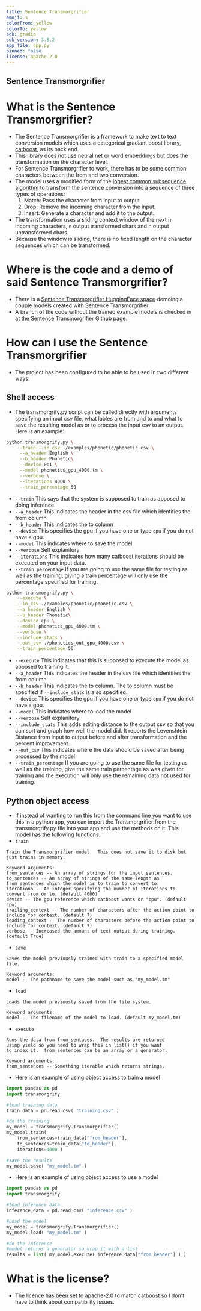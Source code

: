 ```yaml
---
title: Sentence Transmorgrifier
emoji: s
colorFrom: yellow
colorTo: yellow
sdk: gradio
sdk_version: 3.8.2
app_file: app.py
pinned: false
license: apache-2.0
---
```


## Sentence Transmorgrifier

# What is the Sentence Transmorgrifier?
- The Sentence Transmorgrifier is a framework to make text to text conversion models which uses a categorical gradiant boost library, [catboost](https://catboost.ai/), as its back end.
- This library does not use neural net or word embeddings but does the transformation on the character level.
- For Sentence Transmorgrifier to work, there has to be some common characters between the from and two conversion.
- The model uses a modified form of the [logest common subsequence algorithm](https://en.wikipedia.org/wiki/Longest_common_subsequence_problem) to transform the sentence conversion into a sequence of three types of operations:
  1. Match: Pass the character from input to output
  2. Drop: Remove the incoming character from the input.
  3. Insert: Generate a character and add it to the output.
- The transformation uses a sliding context window of the next n incoming characters, ``n`` output transformed chars and n output untransformed chars.
- Because the window is sliding, there is no fixed length on the character sequences which can be transformed.

# Where is the code and a demo of said Sentence Transmorgrifier?
- There is a [Sentence Transmorgrifier HuggingFace space](https://huggingface.co/spaces/JEdward7777/SentenceTransmorgrifier) demoing a couple models created with Sentence Transmorgrifier.
- A branch of the code without the trained example models is checked in at the [Sentence Transmorgrifier Github page](https://github.com/JEdward7777/SentenceTransmogrifier).

# How can I use the Sentence Transmorgrifier 
- The project has been configured to be able to be used in two different ways.

## Shell access
- The transmorgrify.py script can be called directly with arguments specifying an input csv file, what lables are from and to and what to save the resulting model as or to process the input csv to an output.  Here is an example:

```sh
python transmorgrify.py \
    --train --in_csv ./examples/phonetic/phonetic.csv \
     --a_header English \
     --b_header Phonetic\
     --device 0:1 \
     --model phonetics_gpu_4000.tm \
     --verbose \
     --iterations 4000 \
     --train_percentage 50
```
 - `--train` This says that the system is supposed to train as apposed to doing inference.
 - `--a_header` This indicates the header in the csv file which identifies the from column
 - `--b_header` This indicates the to column
 - `--device` This specifies the gpu if you have one or type `cpu` if you do not have a gpu.
 - `--model` This indicates where to save the model
 - `--verbose` Self explanitory
 - `--iterations` This indicates how many catboost iterations should be executed on your input data.
 - `--train_percentage` If you are going to use the same file for testing as well as the training, giving a train percentage will only use the percentage specified for training.

```sh
python transmorgrify.py \
    --execute \
    --in_csv ./examples/phonetic/phonetic.csv \
    --a_header English \
    --b_header Phonetic\
    --device cpu \
    --model phonetics_gpu_4000.tm \
    --verbose \
    --include_stats \
    --out_csv ./phonetics_out_gpu_4000.csv \
    --train_percentage 50
```
 - `--execute` This indicates that this is supposed to execute the model as apposed to training it.
 - `--a_header` This indicates the header in the csv file which identifies the from column.
 - `--b_header` This indicates the to column.  The to column must be specified if `--include_stats` is also specified.
 - `--device` This specifies the gpu if you have one or type `cpu` if you do not have a gpu.
 - `--model` This indicates where to load the model
 - `--verbose` Self explanitory
 - `--include_stats` This adds editing distance to the output csv so that you can sort and graph how well the model did.  It reports the Levenshtein Distance from input to output before and after transformation and the percent improvement.
 - `--out_csv` This indicates where the data should be saved after being processed by the model.
 - `--train_percentage` If you are going to use the same file for testing as well as the training, give the same train percentage as was given for training and the execution will only use the remaining data not used for training.

 ## Python object access
 - If instead of wanting to run this from the command line you want to use this in a python app, you can import the Transmorgrifier from the transmorgrify.py file into your app and use the methods on it.  This model has the following functions.
  - `train`
  ```
Train the Transmorgrifier model.  This does not save it to disk but just trains in memory.

Keyword arguments:
from_sentences -- An array of strings for the input sentences.
to_sentences -- An array of strings of the same length as from_sentences which the model is to train to convert to.
iterations -- An integer specifying the number of iterations to convert from or to. (default 4000)
device -- The gpu reference which catboost wants or "cpu". (default cpu)
trailing_context -- The number of characters after the action point to include for context. (default 7)
leading_context -- The number of characters before the action point to include for context. (default 7)
verbose -- Increased the amount of text output during training. (default True)
  ```
  - `save`
```
Saves the model previously trained with train to a specified model file.

Keyword arguments:
model -- The pathname to save the model such as "my_model.tm"
```
  - `load`
```
Loads the model previously saved from the file system.

Keyword arguments:
model -- The filename of the model to load. (default my_model.tm)
```
  - `execute`
```
Runs the data from from_sentaces.  The results are returned 
using yield so you need to wrap this in list() if you want 
to index it.  from_sentences can be an array or a generator.

Keyword arguments:
from_sentences -- Something iterable which returns strings.
```
- Here is an example of using object access to train a model
```python
import pandas as pd
import transmorgrify

#load training data
train_data = pd.read_csv( "training.csv" )

#do the training
my_model = transmorgrify.Transmorgrifier()
my_model.train( 
    from_sentences=train_data["from_header"], 
    to_sentences=train_data["to_header"],
    iterations=4000 )

#save the results
my_model.save( "my_model.tm" )
```

- Here is an example of using object access to use a model
```python
import pandas as pd
import transmorgrify

#load inference data
inference_data = pd.read_csv( "inference.csv" )

#Load the model
my_model = transmorgrify.Transmorgrifier()
my_model.load( "my_model.tm" )

#do the inference
#model returns a generator so wrap it with a list
results = list( my_model.execute( inference_data["from_header"] ) )
```
# What is the license?
- The licence has been set to apache-2.0 to match catboost so I don't have to think about compatibility issues.